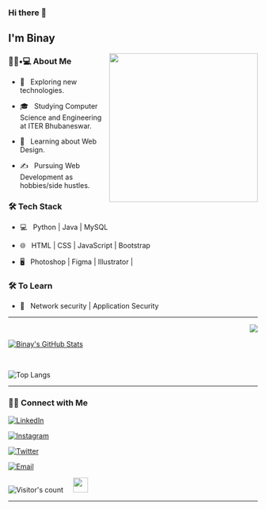 <!---
binay-tripathy/binay-tripathy is a ✨ special ✨ repository because its `README.md` (this file) appears on your GitHub profile.
You can click the Preview link to take a look at your changes.
--->
<!-- <h3 title="hehehe"> Hi there! 👋</h3> -->

<!--

- 🔭 I’m currently working on ...
- 🌱 I’m currently learning ...
- 👯 I’m looking to collaborate on ...
- 🤔 I’m looking for help with ...
- 💬 Ask me about ...
- 📫 How to reach me: ...
- 😄 Pronouns: ...
- ⚡ Fun fact: ...
-->
### Hi there 👋<h2> I'm Binay</h2>

<img align='right' src="https://user-images.githubusercontent.com/76717116/200188908-e5fcce49-05c3-4d55-9778-ade04327ec56.gif" width="300">


<h3> 👨🏻•💻 About Me </h3>



- 🤔 &nbsp; Exploring new technologies.

- 🎓 &nbsp; Studying Computer Science and Engineering at ITER Bhubaneswar.

- 🌱 &nbsp; Learning about Web Design.

- ✍️ &nbsp; Pursuing Web Development as hobbies/side hustles.



<h3>🛠 Tech Stack</h3>



- 💻 &nbsp; Python | Java | MySQL

- 🌐 &nbsp; HTML | CSS | JavaScript | Bootstrap
 
- 🖥 &nbsp; Photoshop | Figma | Illustrator | 

<!--

- 🛢 &nbsp; MySQL | MongoDB

- 🔧 &nbsp; Git | Markdown | Selenium | Tidyverse

- 🖥 &nbsp; Illustrator| Photoshop | InDesign

-->



<h3>🛠 To Learn</h3>

- 🔧 &nbsp; Network security | Application Security

<hr>


<div align="left"><img align="right" src="https://spotify-github-profile.vercel.app/api/view.svg?uid=kz80xvebcllyb48wj78ly2o8c&cover_image=true&theme=default&show_offline=false&background_color=121212&bar_color=53b14f&bar_color_cover=true" />
<br/>

[![Binay's GitHub Stats](https://github-readme-stats.vercel.app/api?username=binay-tripathy&count_private=true&show_icons=true&theme=dark)](https://github.com/binay-tripathy)

<br/>

![Top Langs](https://github-readme-stats.vercel.app/api/top-langs/?username=binay-tripathy&count_private=true&show_icons=true&theme=dark)

</div>

<hr>


<h3> 🤝🏻 Connect with Me </h3>


<p align="center">

<a href="https://www.linkedin.com/in/binaytripathy/"><img alt="LinkedIn" src="https://img.shields.io/badge/LinkedIn-Binay%20Tripathy-blue?style=flat-square&logo=linkedin"></a>

<a href="https://www.instagram.com/binay__tripathy/"><img alt="Instagram" src="https://img.shields.io/badge/Instagram-binay__tripathy-blue?style=flat-square&logo=instagram"></a>

<a href="https://twitter.com/tripathy_binay"><img alt="Twitter" src="https://img.shields.io/badge/Twitter-tripathy_binay-blue?style=flat-square&logo=twitter"></a>

<a href="mailto:binaytripathy123@gmail.com"><img alt="Email" src="https://img.shields.io/badge/Email-binaytripathy123@gmail.com-blue?style=flat-square&logo=gmail"></a>

</p>





![Visitor's count](https://Visitor-badge.laobi.icu/badge?page_id=binay-tripathy.binay-tripathy) &nbsp; &nbsp;
<img src="https://media.giphy.com/media/dxn6fRlTIShoeBr69N/giphy.gif" width="30">




<hr>


